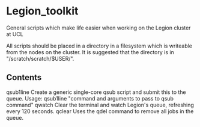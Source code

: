 # Legion_toolkit
General scripts which make life easier when working on the Legion cluster at UCL

All scripts should be placed in a directory in a filesystem which is writeable from the nodes on the cluster. It is suggested that the directory is in "/scratch/scratch/$USER/".

## Contents
qsub1line       Create a generic single-core qsub script and submit this to the
                queue. Usage:
                qsub1line "command and arguments to pass to qsub command"
qwatch          Clear the terminal and watch Legion's queue, refreshing every
                120 seconds.
qclear          Uses the qdel command to remove all jobs in the queue.
